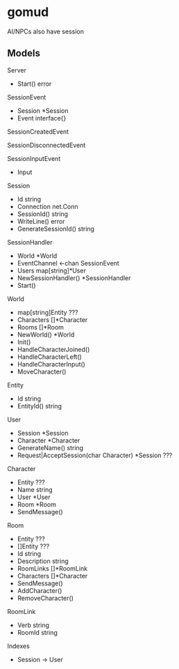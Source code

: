 # gomud

AI/NPCs also have session

## Models

Server
- Start() error

SessionEvent
- Session *Session
- Event   interface{}

SessionCreatedEvent

SessionDisconnectedEvent

SessionInputEvent
- Input

Session
- Id          string
- Connection  net.Conn
- SessionId() string
- WriteLine() error
- GenerateSessionId() string

SessionHandler
- World         *World
- EventChannel  <-chan SessionEvent
- Users         map[string]*User
- NewSessionHandler() *SessionHandler
- Start()

World
- map[string]Entity ???
- Characters        []*Character
- Rooms             []*Room
- NewWorld() *World
- Init()
- HandleCharacterJoined()
- HandleCharacterLeft()
- HandleCharacterInput()
- MoveCharacter()

Entity
- Id  string
- EntityId() string

User
- Session   *Session
- Character *Character
- GenerateName() string
- Request|AcceptSession(char Character) *Session ???

Character
- Entity ???
- Name  string
- User  *User
- Room  *Room
- SendMessage()

Room
- Entity      ???
- []Entity    ???
- Id          string
- Description string
- RoomLinks   []*RoomLink
- Characters  []*Character
- SendMessage()
- AddCharacter()
- RemoveCharacter()

RoomLink
- Verb    string
- RoomId  string


Indexes
- Session -> User
